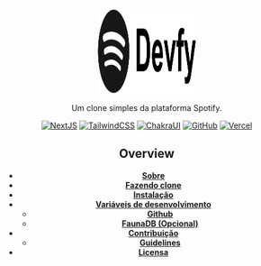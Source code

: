 <p align="center">
  <a href="#">
    <img src="https://github.com/yuriBaza23/devfy/blob/main/public/icons/black.svg?raw=true" height="150" width="175" alt="Devfy" />
  </a>
</p>

<p align="center">Um clone simples da plataforma Spotify.</p>

<div align="center">

[![NextJS](https://img.shields.io/badge/next.js-000000?style=for-the-badge&logo=nextdotjs&logoColor=white)](https://img.shields.io/badge/next.js-000000?style=for-the-badge&logo=nextdotjs&logoColor=white)<space><space>
[![TailwindCSS](https://img.shields.io/badge/Tailwind_CSS-38B2AC?style=for-the-badge&logo=tailwind-css&logoColor=white)](https://img.shields.io/badge/Tailwind_CSS-38B2AC?style=for-the-badge&logo=tailwind-css&logoColor=white)<space><space>
[![ChakraUI](https://img.shields.io/badge/Chakra--UI-319795?style=for-the-badge&logo=chakra-ui&logoColor=white)](https://img.shields.io/badge/Chakra--UI-319795?style=for-the-badge&logo=chakra-ui&logoColor=white)<space><space>
[![GitHub](https://img.shields.io/badge/GitHub-100000?style=for-the-badge&logo=github&logoColor=white)](https://img.shields.io/badge/GitHub-100000?style=for-the-badge&logo=github&logoColor=white)<space><space>
[![Vercel](https://img.shields.io/badge/Vercel-000000?style=for-the-badge&logo=vercel&logoColor=white)](https://img.shields.io/badge/Vercel-000000?style=for-the-badge&logo=vercel&logoColor=white)

## Overview

- **[Sobre](#sobre)**
- **[Fazendo clone](#git-clone)**
- **[Instalação](#instalacao)**
- **[Variáveis de desenvolvimento](#env-var)**
  - **[Github](#github-env)**
  - **[FaunaDB (Opcional)](#faunadb-env)**
- **[Contribuição](#contribuicao)**
  - **[Guidelines](#contribuicao-guidelines)**
- **[Licensa](#license)**
